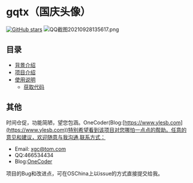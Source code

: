 # gqtx（国庆头像）  
[![GitHub stars](https://img.shields.io/github/stars/CoderXGC/gqtx)](https://github.com/CoderXGC/gqtx/stargazers)
![QQ截图20210928135617.png](https://i.loli.net/2021/09/28/BpSzLAnIfTGZ9s7.png)
## 目录  
* [背景介绍](#背景介绍)  
* [项目介绍](#项目介绍)  
* [使用说明](#使用说明)  
  * [获取代码](#获取代码)  
<a name="其他"></a>  
## 其他  
  
时间仓促，功能简陋，望您包涵。OneCoder(Blog:[https://www.ylesb.com](https://www.ylesb.com))特别希望看到该项目对您哪怕一点点的帮助。任意的意见和建议，欢迎随意与我沟通,联系方式：  
  
* Email: <xgc@tom.com>  
* QQ:466534434  
* Blog:[OneCoder](https://www.ylesb.com)  
  
项目的Bug和改进点，可在OSChina上以issue的方式直接提交给我。 
